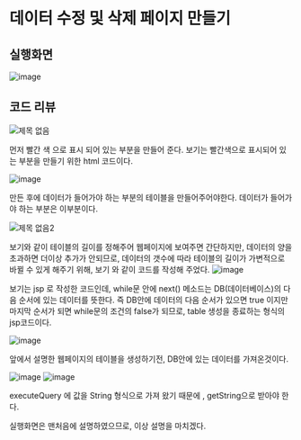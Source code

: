 # 데이터 수정 및 삭제 페이지 만들기


## 실행화면
![image](https://user-images.githubusercontent.com/93521131/186558766-edc7221e-f761-4e09-a360-43a59e2c6a5f.png)


## 코드 리뷰 

![제목 없음](https://user-images.githubusercontent.com/93521131/186558912-d7317d37-c5d1-4cc8-86cb-aed400743f4e.png)

먼저 빨간 색 으로 표시 되어 있는 부분을 만들어 준다. 보기는 빨간색으로 표시되어 있는 부분을 만들기 위한 html 코드이다.

![image](https://user-images.githubusercontent.com/93521131/186559161-5452a285-61f8-4eb4-b051-9fdf065a93a7.png)

만든 후에 데이터가 들어가야 하는 부분의 테이블을 만들어주어야한다. 데이터가 들어가야 하는 부분은 이부분이다.

![제목 없음2](https://user-images.githubusercontent.com/93521131/186559414-facd6b3b-d987-4a88-a8c6-12852272998f.png)

보기와 같이 테이블의 길이를 정해주어 웹페이지에 보여주면 간단하지만, 데이터의 양을 초과하면 더이상 추가가 안되므로, 데이터의 갯수에 따라
테이블의 길이가 가변적으로 바뀔 수 있게 해주기 위해, 보기 와 같이 코드를 작성해  주었다.
![image](https://user-images.githubusercontent.com/93521131/186559827-b23bd69c-9fac-4a56-840a-69ed47fd84d5.png)

보기는 jsp 로 작성한 코드인데, while문 안에 next() 메소드는 DB(데이터베이스)의 다음 순서에 있는 데이터를 뜻한다. 즉 DB안에 데이터의 다음 순서가 있으면
true 이지만 마지막 순서가 되면 while문의 조건의 false가 되므로, table 생성을 종료하는 형식의 jsp코드이다.  

![image](https://user-images.githubusercontent.com/93521131/186560514-5923f810-b166-486c-a1fa-d50dedb84fde.png)

앞에서 설명한 웹페이지의 테이블을 생성하기전, DB안에 있는 데이터를 가져온것이다.

![image](https://user-images.githubusercontent.com/93521131/186560865-2eb75cb6-e933-42dd-b059-e12b451c1597.png)
![image](https://user-images.githubusercontent.com/93521131/186561802-92abdf21-fdca-496f-beeb-0b943c033f8d.png)

executeQuery 에 값을 String 형식으로 가져 왔기 때문에 , getString으로 받아야 한다.


실행화면은 맨처음에 설명하였으므로, 이상 설명을 마치겠다.






